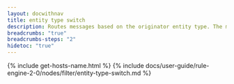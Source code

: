 ```yaml
---
layout: docwithnav
title: entity type switch
description: Routes messages based on the originator entity type. The message is forwarded through the output connection whose label exactly matches the entity type’s normal name.
breadcrumbs: "true"
breadcrumbs-steps: "2"
hidetoc: "true"
---
```


{% include get-hosts-name.html %}
{% include docs/user-guide/rule-engine-2-0/nodes/filter/entity-type-switch.md %}
